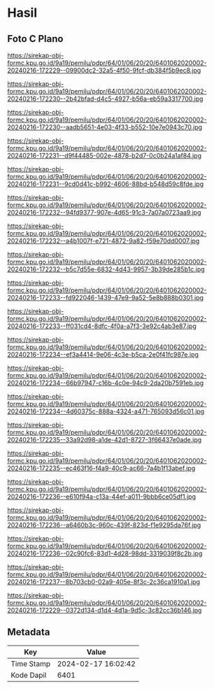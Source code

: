 # Hasil

## Foto C Plano

https://sirekap-obj-formc.kpu.go.id/9a19/pemilu/pdpr/64/01/06/20/20/6401062020002-20240216-172229--09900dc2-32a5-4f50-9fcf-db384f5b9ec8.jpg

https://sirekap-obj-formc.kpu.go.id/9a19/pemilu/pdpr/64/01/06/20/20/6401062020002-20240216-172230--2b42bfad-d4c5-4927-b56a-eb59a3317700.jpg

https://sirekap-obj-formc.kpu.go.id/9a19/pemilu/pdpr/64/01/06/20/20/6401062020002-20240216-172230--aadb5651-4e03-4f33-b552-10e7e0943c70.jpg

https://sirekap-obj-formc.kpu.go.id/9a19/pemilu/pdpr/64/01/06/20/20/6401062020002-20240216-172231--d9f44485-002e-4878-b2d7-0c0b24a1af84.jpg

https://sirekap-obj-formc.kpu.go.id/9a19/pemilu/pdpr/64/01/06/20/20/6401062020002-20240216-172231--9cd0d41c-b992-4606-88bd-b548d59c8fde.jpg

https://sirekap-obj-formc.kpu.go.id/9a19/pemilu/pdpr/64/01/06/20/20/6401062020002-20240216-172232--94fd9377-907e-4d65-91c3-7a07a0723aa9.jpg

https://sirekap-obj-formc.kpu.go.id/9a19/pemilu/pdpr/64/01/06/20/20/6401062020002-20240216-172232--a4b1007f-e721-4872-9a82-f59e70dd0007.jpg

https://sirekap-obj-formc.kpu.go.id/9a19/pemilu/pdpr/64/01/06/20/20/6401062020002-20240216-172232--b5c7d55e-6832-4d43-9957-3b39de285b1c.jpg

https://sirekap-obj-formc.kpu.go.id/9a19/pemilu/pdpr/64/01/06/20/20/6401062020002-20240216-172233--fd922046-1439-47e9-9a52-5e8b888b0301.jpg

https://sirekap-obj-formc.kpu.go.id/9a19/pemilu/pdpr/64/01/06/20/20/6401062020002-20240216-172233--ff031cd4-8dfc-4f0a-a7f3-3e92c4ab3e87.jpg

https://sirekap-obj-formc.kpu.go.id/9a19/pemilu/pdpr/64/01/06/20/20/6401062020002-20240216-172234--ef3a4414-9e06-4c3e-b5ca-2e0f41fc987e.jpg

https://sirekap-obj-formc.kpu.go.id/9a19/pemilu/pdpr/64/01/06/20/20/6401062020002-20240216-172234--66b97947-c16b-4c0e-94c9-2da20b7591eb.jpg

https://sirekap-obj-formc.kpu.go.id/9a19/pemilu/pdpr/64/01/06/20/20/6401062020002-20240216-172234--4d60375c-888a-4324-a471-765093d56c01.jpg

https://sirekap-obj-formc.kpu.go.id/9a19/pemilu/pdpr/64/01/06/20/20/6401062020002-20240216-172235--33a92d98-a1de-42d1-8727-3f66437e0ade.jpg

https://sirekap-obj-formc.kpu.go.id/9a19/pemilu/pdpr/64/01/06/20/20/6401062020002-20240216-172235--ec463f16-f4a9-40c9-ac66-7a4b1f13abef.jpg

https://sirekap-obj-formc.kpu.go.id/9a19/pemilu/pdpr/64/01/06/20/20/6401062020002-20240216-172236--e610f94a-c13a-44ef-a011-9bbb6ce05df1.jpg

https://sirekap-obj-formc.kpu.go.id/9a19/pemilu/pdpr/64/01/06/20/20/6401062020002-20240216-172236--a6460b3c-960c-439f-823d-f1e9295da76f.jpg

https://sirekap-obj-formc.kpu.go.id/9a19/pemilu/pdpr/64/01/06/20/20/6401062020002-20240216-172236--02c90fc6-83d1-4d28-98dd-3319039f8c2b.jpg

https://sirekap-obj-formc.kpu.go.id/9a19/pemilu/pdpr/64/01/06/20/20/6401062020002-20240216-172237--8b703cb0-02a9-405e-8f3c-2c36ca1910a1.jpg

https://sirekap-obj-formc.kpu.go.id/9a19/pemilu/pdpr/64/01/06/20/20/6401062020002-20240216-172229--0372d134-d1d4-4d1a-9d5c-3c82cc36b146.jpg


## Metadata

| Key        | Value               |
| ---------- | ------------------- |
| Time Stamp | 2024-02-17 16:02:42 |
| Kode Dapil | 6401                |



